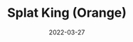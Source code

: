 ---
title: Splat King (Orange)
date: 2022-03-27
Author: Mican
base: Base
images: [
    "https://raw.githubusercontent.com/JumpKingPlus/JumpKingPlus.github.io/www/images/workshop/reskins/16-banner.png",
    "https://raw.githubusercontent.com/JumpKingPlus/JumpKingPlus.github.io/www/images/workshop/reskins/16-hover.png"
]
dlink: "https://github.com/JumpKingPlus/JumpKingPlus.github.io/raw/www/reskins/clothing/SplatKing%20Orange.zip"
---